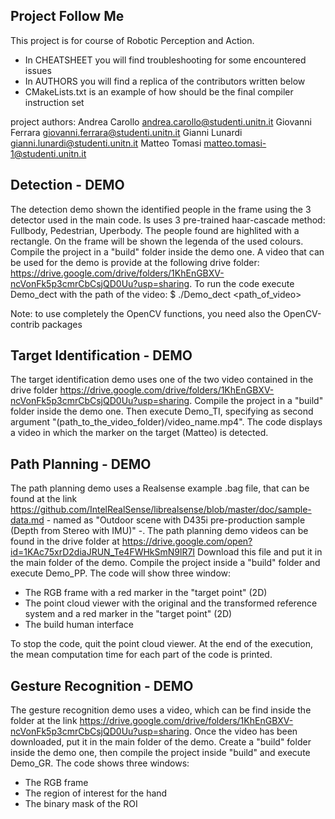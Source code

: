 ## Project Follow Me
This project is for course of Robotic Perception and Action.
 - In CHEATSHEET you will find troubleshooting for some encountered issues
 - In AUTHORS you will find a replica of the contributors written below
 - CMakeLists.txt is an example of how should be the final compiler instruction set

project authors:
Andrea Carollo andrea.carollo@studenti.unitn.it
Giovanni Ferrara giovanni.ferrara@studenti.unitn.it
Gianni Lunardi gianni.lunardi@studenti.unitn.it
Matteo Tomasi matteo.tomasi-1@studenti.unitn.it

## Detection - DEMO
The detection demo shown the identified people in the frame using the 3 detector used in the main code.
Is uses 3 pre-trained haar-cascade method: Fullbody, Pedestrian, Uperbody.
The people found are highlited with a rectangle. On the frame will be shown the legenda of the used colours.
Compile the project in a "build" folder inside the demo one.
A video that can be used for the demo is provide at the following drive folder: https://drive.google.com/drive/folders/1KhEnGBXV-ncVonFk5p3cmrCbCsjQD0Uu?usp=sharing.
To run the code execute Demo_dect with the path of the video: $ ./Demo_dect <path_of_video>

Note: to use completely the OpenCV functions, you need also the OpenCV-contrib packages

## Target Identification - DEMO
The target identification demo uses one of the two video contained in the drive folder https://drive.google.com/drive/folders/1KhEnGBXV-ncVonFk5p3cmrCbCsjQD0Uu?usp=sharing. Compile the project in a "build" folder inside the demo one. Then execute Demo_TI, specifying as second argument "(path_to_the_video_folder)/video_name.mp4".
The code displays a video in which the marker on the target (Matteo) is detected.

## Path Planning - DEMO
The path planning demo uses a Realsense example .bag file, that can be found at the link https://github.com/IntelRealSense/librealsense/blob/master/doc/sample-data.md - named as "Outdoor scene with D435i pre-production sample (Depth from Stereo with IMU)" -.
The path planning demo videos can be found in the drive folder at https://drive.google.com/open?id=1KAc75xrD2diaJRUN_Te4FWHkSmN9lR7I  Download this file and put it in the main folder of the demo. Compile the project inside a "build" folder and execute Demo_PP. 
The code will show three window:
  - The RGB frame with a red marker in the "target point" (2D)
  - The point cloud viewer with the original and the transformed reference system and a red marker in the "target point" (2D)
  - The build human interface

To stop the code, quit the point cloud viewer. At the end of the execution, the mean computation time for each part of the code is printed.

## Gesture Recognition - DEMO
The gesture recognition demo uses a video, which can be find inside the folder at the link https://drive.google.com/drive/folders/1KhEnGBXV-ncVonFk5p3cmrCbCsjQD0Uu?usp=sharing. Once the video has been downloaded, put it in the main folder of the demo. Create a "build" folder inside the demo one, then compile the project inside "build" and execute Demo_GR. 
The code shows three windows:
  - The RGB frame
  - The region of interest for the hand
  - The binary mask of the ROI
